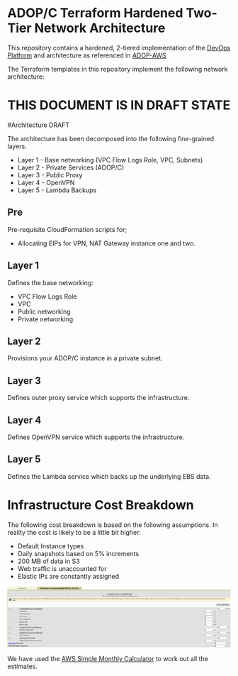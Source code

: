 # ADOP/C Terraform Hardened Two-Tier Network Architecture
This repository contains a hardened, 2-tiered implementation of the [DevOps Platform](https://github.com/Accenture/adop-docker-compose) and architecture as referenced in [ADOP-AWS](https://github.com/Accenture/adop-aws)

The Terraform templates in this repository implement the following network architecture:


# THIS DOCUMENT IS IN DRAFT STATE
#Architecture DRAFT

The architecture has been decomposed into the following fine-grained layers.
 * Layer 1 - Base networking (VPC Flow Logs Role, VPC, Subnets)
 * Layer 2 - Private Services (ADOP/C)
 * Layer 3 - Public Proxy
 * Layer 4 - OpenVPN
 * Layer 5 - Lambda Backups 


## Pre

Pre-requisite CloudFormation scripts for;
  * Allocating EIPs for VPN, NAT Gateway instance one and two.

## Layer 1

Defines the base networking:
  * VPC Flow Logs Role
  * VPC
  * Public networking
  * Private networking

## Layer 2

Provisions your ADOP/C instance in a private subnet.

## Layer 3

Defines outer proxy service which supports the infrastructure.

## Layer 4

Defines OpenVPN service which supports the infrastructure.

## Layer 5

Defines the Lambda service which backs up the underlying EBS data.

# Infrastructure Cost Breakdown

The following cost breakdown is based on the following assumptions. In reality the cost is likely to be a little bit higher:
* Default Instance types
* Daily snapshots based on 5% increments
* 200 MB of data in S3
* Web traffic is unaccounted for
* Elastic IPs are constantly assigned

![CostBreakdown](https://raw.githubusercontent.com/Accenture/adop-aws/master/images/Cost_breakdown.PNG)

We have used the [AWS Simple Monthly Calculator](https://calculator.s3.amazonaws.com/index.html) to work out all the estimates.
